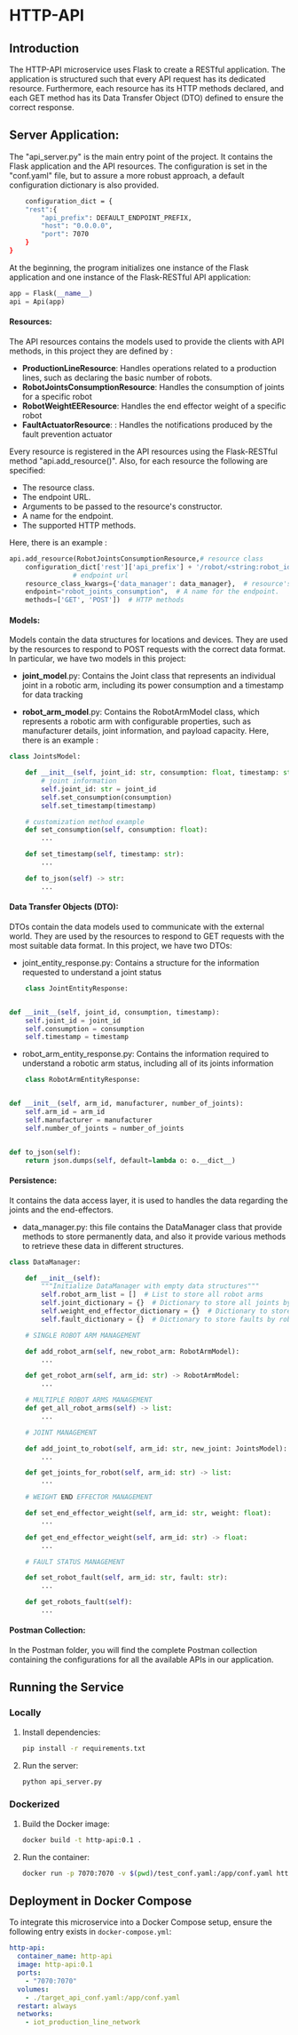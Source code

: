 # HTTP-API

## Introduction

The HTTP-API microservice uses Flask to create a RESTful application. The application is structured such that every API request has
its dedicated resource. Furthermore, each resource has its HTTP methods declared, and each GET method has its Data
Transfer Object (DTO) defined to ensure the correct response.

## Server Application:

The "api_server.py" is the main entry point of the project. It contains the Flask application and the API resources. The
configuration is set in the "conf.yaml" file, but to assure a more robust approach, a default configuration dictionary
is also provided.

```bash
    configuration_dict = {
    "rest":{
        "api_prefix": DEFAULT_ENDPOINT_PREFIX,
        "host": "0.0.0.0",
        "port": 7070
    }
}
```

At the beginning, the program initializes one instance of the Flask application and one instance of the Flask-RESTful
API application:

```python
app = Flask(__name__)
api = Api(app)
```

#### Resources:

The API resources contains the models used to provide the clients with API methods, in this project they are defined
by :

- **ProductionLineResource**: Handles operations related to a production lines, such as declaring the basic number of
  robots.
- **RobotJointsConsumptionResource**: Handles the consumption of joints for a specific robot
- **RobotWeightEEResource**: Handles the end effector weight of a specific robot
- **FaultActuatorResource**: : Handles the notifications produced by the fault prevention actuator

Every resource is registered in the API resources using the Flask-RESTful method "api.add_resource()". Also, for each
resource the following are specified:

- The resource class.
- The endpoint URL.
- Arguments to be passed to the resource's constructor.
- A name for the endpoint.
- The supported HTTP methods.

Here, there is an example :

```python
api.add_resource(RobotJointsConsumptionResource,# resource class
    configuration_dict['rest']['api_prefix'] + '/robot/<string:robot_id>/telemetryjoints_consumption',
                # endpoint url
    resource_class_kwargs={'data_manager': data_manager},  # resource's constructor arguments
    endpoint="robot_joints_consumption",  # A name for the endpoint.
    methods=['GET', 'POST'])  # HTTP methods
```

#### Models:

Models contain the data structures for locations and devices. They are used by the resources to respond to POST requests
with the correct data format. In particular, we have two models in this project:

- **joint_model**.py: Contains the Joint class that represents an individual joint in a robotic arm, including
  its power consumption and a timestamp for data tracking

- **robot_arm_model**.py: Contains the RobotArmModel class, which represents a robotic arm with configurable properties,
  such as manufacturer details, joint information, and payload capacity.
  Here, there is an example :

```python
class JointsModel:

    def __init__(self, joint_id: str, consumption: float, timestamp: str):
        # joint information
        self.joint_id: str = joint_id
        self.set_consumption(consumption)
        self.set_timestamp(timestamp)

    # customization method example
    def set_consumption(self, consumption: float):
        ...

    def set_timestamp(self, timestamp: str):
        ...

    def to_json(self) -> str:
        ...
```

#### Data Transfer Objects (DTO):

DTOs contain the data models used to communicate with the external world. They are used by the resources to respond to
GET requests with the most suitable data format. In this project, we have two DTOs:

- joint_entity_response.py: Contains a structure for the information requested to understand a joint status

```python
    class JointEntityResponse:


def __init__(self, joint_id, consumption, timestamp):
    self.joint_id = joint_id
    self.consumption = consumption
    self.timestamp = timestamp
```

- robot_arm_entity_response.py: Contains the information required to understand a robotic arm status, including all of
  its joints information

```python
    class RobotArmEntityResponse:


def __init__(self, arm_id, manufacturer, number_of_joints):
    self.arm_id = arm_id
    self.manufacturer = manufacturer
    self.number_of_joints = number_of_joints


def to_json(self):
    return json.dumps(self, default=lambda o: o.__dict__)
```

#### Persistence:

It contains the data access layer, it is used to handles the data regarding the joints and the end-effectors.

- data_manager.py: this file contains the DataManager class that provide methods to store permanently data, and also it
  provide various methods to retrieve these data in different structures.

```python
class DataManager:

    def __init__(self):
        """Initialize DataManager with empty data structures"""
        self.robot_arm_list = []  # List to store all robot arms
        self.joint_dictionary = {}  # Dictionary to store all joints by UUID
        self.weight_end_effector_dictionary = {}  # Dictionary to store end effector weight by robot ID
        self.fault_dictionary = {}  # Dictionary to store faults by robot ID

    # SINGLE ROBOT ARM MANAGEMENT

    def add_robot_arm(self, new_robot_arm: RobotArmModel):
        ...

    def get_robot_arm(self, arm_id: str) -> RobotArmModel:
        ...

    # MULTIPLE ROBOT ARMS MANAGEMENT
    def get_all_robot_arms(self) -> list:
        ...

    # JOINT MANAGEMENT

    def add_joint_to_robot(self, arm_id: str, new_joint: JointsModel):
        ...

    def get_joints_for_robot(self, arm_id: str) -> list:
        ...

    # WEIGHT END EFFECTOR MANAGEMENT

    def set_end_effector_weight(self, arm_id: str, weight: float):
        ...

    def get_end_effector_weight(self, arm_id: str) -> float:
        ...

    # FAULT STATUS MANAGEMENT

    def set_robot_fault(self, arm_id: str, fault: str):
        ...

    def get_robots_fault(self):
        ...
```

#### Postman Collection:

In the Postman folder, you will find the complete Postman collection containing the configurations for all the available APIs in our application.

## Running the Service

### Locally

1. Install dependencies:
   ```bash
   pip install -r requirements.txt
   ```
2. Run the server:
   ```bash
   python api_server.py
   ```

### Dockerized

1. Build the Docker image:
   ```bash
   docker build -t http-api:0.1 .
   ```
2. Run the container:
   ```bash
   docker run -p 7070:7070 -v $(pwd)/test_conf.yaml:/app/conf.yaml http-api:0.1
   ```

## Deployment in Docker Compose

To integrate this microservice into a Docker Compose setup, ensure the following entry exists in `docker-compose.yml`:

```yaml
http-api:
  container_name: http-api
  image: http-api:0.1
  ports:
    - "7070:7070"
  volumes:
    - ./target_api_conf.yaml:/app/conf.yaml
  restart: always
  networks:
    - iot_production_line_network
```
